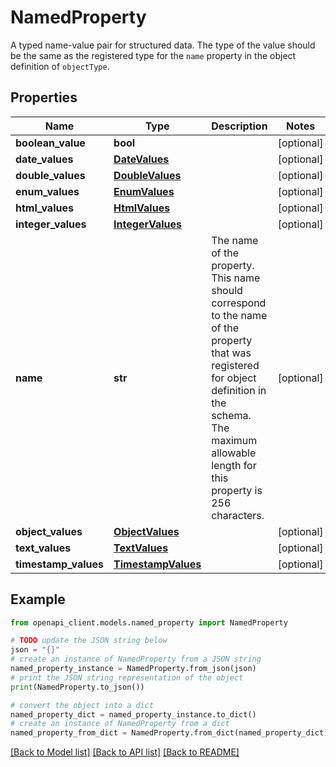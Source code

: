 # NamedProperty

A typed name-value pair for structured data. The type of the value should be the same as the registered type for the `name` property in the object definition of `objectType`.

## Properties

Name | Type | Description | Notes
------------ | ------------- | ------------- | -------------
**boolean_value** | **bool** |  | [optional] 
**date_values** | [**DateValues**](DateValues.md) |  | [optional] 
**double_values** | [**DoubleValues**](DoubleValues.md) |  | [optional] 
**enum_values** | [**EnumValues**](EnumValues.md) |  | [optional] 
**html_values** | [**HtmlValues**](HtmlValues.md) |  | [optional] 
**integer_values** | [**IntegerValues**](IntegerValues.md) |  | [optional] 
**name** | **str** | The name of the property. This name should correspond to the name of the property that was registered for object definition in the schema. The maximum allowable length for this property is 256 characters. | [optional] 
**object_values** | [**ObjectValues**](ObjectValues.md) |  | [optional] 
**text_values** | [**TextValues**](TextValues.md) |  | [optional] 
**timestamp_values** | [**TimestampValues**](TimestampValues.md) |  | [optional] 

## Example

```python
from openapi_client.models.named_property import NamedProperty

# TODO update the JSON string below
json = "{}"
# create an instance of NamedProperty from a JSON string
named_property_instance = NamedProperty.from_json(json)
# print the JSON string representation of the object
print(NamedProperty.to_json())

# convert the object into a dict
named_property_dict = named_property_instance.to_dict()
# create an instance of NamedProperty from a dict
named_property_from_dict = NamedProperty.from_dict(named_property_dict)
```
[[Back to Model list]](../README.md#documentation-for-models) [[Back to API list]](../README.md#documentation-for-api-endpoints) [[Back to README]](../README.md)


